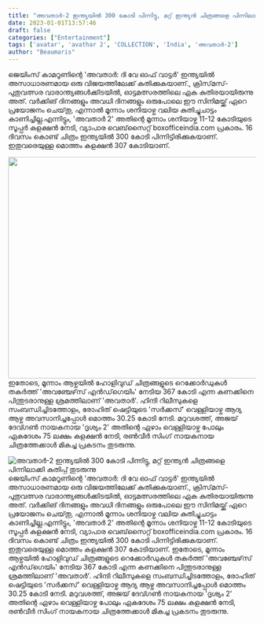 ```yaml
---
title: "അവതാർ-2 ഇന്ത്യയിൽ 300 കോടി പിന്നിട്ടു, മറ്റ് ഇന്ത്യൻ ചിത്രങ്ങളെ പിന്നിലാക്കി കുതിപ്പ് തുടരുന്നു"
date: 2023-01-01T13:57:46
draft: false
categories: ["Entertainment"]
tags: ['avatar', 'avathar 2', 'COLLECTION', 'India', 'അവതാർ-2']
author: "Beaumaris"
---
```


ജെയിംസ് കാമറൂണിന്റെ 'അവതാർ: ദി വേ ഓഫ് വാട്ടർ' ഇന്ത്യയിൽ അസാധാരണമായ ഒരു വിജയത്തിലേക്ക് കുതിക്കുകയാണ്., ക്രിസ്‌മസ്-പുതുവത്സര വാരാന്ത്യങ്ങൾക്കിടയിൽ, ഓട്ടമത്സരത്തിലെ ഏക കുതിരയായിരുന്നു അത്. വർക്കിങ് ദിനങ്ങളും അവധി ദിനങ്ങളും ഒരുപോലെ ഈ സിനിമയ്ക്ക് ഏറെ പ്രയോജനം ചെയ്‌തു, എന്നാൽ മൂന്നാം ശനിയാഴ്ച വലിയ കുതിച്ചുചാട്ടം കാണിച്ചില്ല.എന്നിട്ടും, 'അവതാർ 2' അതിന്റെ മൂന്നാം ശനിയാഴ്ച 11-12 കോടിയുടെ സൂപ്പർ കളക്ഷൻ നേടി, വ്യാപാര വെബ്‌സൈറ്റ് boxofficeindia.com പ്രകാരം. 16 ദിവസം കൊണ്ട് ചിത്രം ഇന്ത്യയിൽ 300 കോടി പിന്നിട്ടിരിക്കുകയാണ്. ഇതുവരെയുള്ള മൊത്തം കളക്ഷൻ 307 കോടിയാണ്.

<img class="size-large wp-image-376734 aligncenter" src="https://cdn.boolokam.com/articles/2023/01/ddq-1024x576.webp" alt="" width="800" height="450" />ഇതോടെ, മൂന്നാം ആഴ്ചയിൽ ഹോളിവുഡ് ചിത്രങ്ങളുടെ റെക്കോർഡുകൾ തകർത്ത് 'അവഞ്ചേഴ്‌സ് എൻഡ്‌ഗെയിം' നേടിയ 367 കോടി എന്ന കണക്കിനെ പിന്തുടരാനുള്ള ശ്രമത്തിലാണ് 'അവതാർ'. ഹിന്ദി റിലീസുകളെ സംബന്ധിച്ചിടത്തോളം, രോഹിത് ഷെട്ടിയുടെ 'സർക്കസ്' വെള്ളിയാഴ്ച ആദ്യ ആഴ്ച അവസാനിച്ചപ്പോൾ മൊത്തം 30.25 കോടി നേടി. മറുവശത്ത്, അജയ് ദേവ്ഗൺ നായകനായ 'ദൃശ്യം 2' അതിന്റെ ഏഴാം വെള്ളിയാഴ്ച പോലും ഏകദേശം 75 ലക്ഷം കളക്ഷൻ നേടി, രൺവീർ സിംഗ് നായകനായ ചിത്രത്തേക്കാൾ മികച്ച പ്രകടനം തുടരുന്നു.


![അവതാർ-2 ഇന്ത്യയിൽ 300 കോടി പിന്നിട്ടു, മറ്റ് ഇന്ത്യൻ ചിത്രങ്ങളെ പിന്നിലാക്കി കുതിപ്പ് തുടരുന്നു](https://cdn.boolokam.com/articles/2023/01/ddq-1024x576.webp)ജെയിംസ് കാമറൂണിന്റെ 'അവതാർ: ദി വേ ഓഫ് വാട്ടർ' ഇന്ത്യയിൽ അസാധാരണമായ ഒരു വിജയത്തിലേക്ക് കുതിക്കുകയാണ്., ക്രിസ്‌മസ്-പുതുവത്സര വാരാന്ത്യങ്ങൾക്കിടയിൽ, ഓട്ടമത്സരത്തിലെ ഏക കുതിരയായിരുന്നു അത്. വർക്കിങ് ദിനങ്ങളും അവധി ദിനങ്ങളും ഒരുപോലെ ഈ സിനിമയ്ക്ക് ഏറെ പ്രയോജനം ചെയ്‌തു, എന്നാൽ മൂന്നാം ശനിയാഴ്ച വലിയ കുതിച്ചുചാട്ടം കാണിച്ചില്ല.എന്നിട്ടും, 'അവതാർ 2' അതിന്റെ മൂന്നാം ശനിയാഴ്ച 11-12 കോടിയുടെ സൂപ്പർ കളക്ഷൻ നേടി, വ്യാപാര വെബ്‌സൈറ്റ് boxofficeindia.com പ്രകാരം. 16 ദിവസം കൊണ്ട് ചിത്രം ഇന്ത്യയിൽ 300 കോടി പിന്നിട്ടിരിക്കുകയാണ്. ഇതുവരെയുള്ള മൊത്തം കളക്ഷൻ 307 കോടിയാണ്. ഇതോടെ, മൂന്നാം ആഴ്ചയിൽ ഹോളിവുഡ് ചിത്രങ്ങളുടെ റെക്കോർഡുകൾ തകർത്ത് 'അവഞ്ചേഴ്‌സ് എൻഡ്‌ഗെയിം' നേടിയ 367 കോടി എന്ന കണക്കിനെ പിന്തുടരാനുള്ള ശ്രമത്തിലാണ് 'അവതാർ'. ഹിന്ദി റിലീസുകളെ സംബന്ധിച്ചിടത്തോളം, രോഹിത് ഷെട്ടിയുടെ 'സർക്കസ്' വെള്ളിയാഴ്ച ആദ്യ ആഴ്ച അവസാനിച്ചപ്പോൾ മൊത്തം 30.25 കോടി നേടി. മറുവശത്ത്, അജയ് ദേവ്ഗൺ നായകനായ 'ദൃശ്യം 2' അതിന്റെ ഏഴാം വെള്ളിയാഴ്ച പോലും ഏകദേശം 75 ലക്ഷം കളക്ഷൻ നേടി, രൺവീർ സിംഗ് നായകനായ ചിത്രത്തേക്കാൾ മികച്ച പ്രകടനം തുടരുന്നു.
